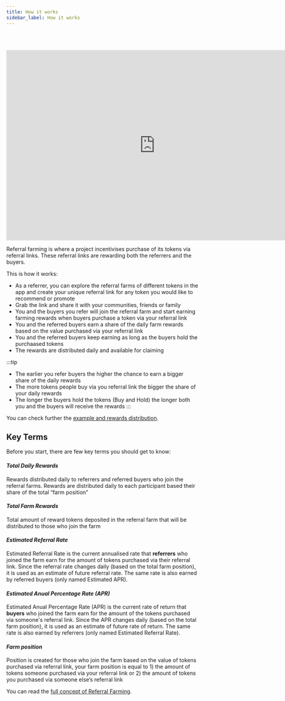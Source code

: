 ```yaml
---
title: How it works
sidebar_label: How it works
---
```

<br/><br/>
<div class="videowrapper">
<iframe width="780" height="500" src="https://www.youtube.com/embed/AECkUgysPpY" title="YouTube video player" frameBorder="0" allow="accelerometer; autoplay; clipboard-write; encrypted-media; gyroscope; picture-in-picture" allowFullScreen></iframe>
</div>


Referral farming is where a project incentivises purchase of its tokens via referral links. These referral links are rewarding both the referrers and the buyers. 

This is how it works: 

- As a referrer, you can explore the referral farms of different tokens in the app and create your unique referral link for any token you would like to recommend or promote  
- Grab the link and share it with your communities, friends or family 
- You and the buyers you refer will join the referral farm and start earning farming rewards when buyers purchase a token via your referral link
- You and the referred buyers earn a share of the daily farm rewards based on the value purchased via your referral link
- You and the referred buyers keep earning as long as the buyers hold the purchaased tokens
- The rewards are distributed daily and available for claiming 

:::tip
- The earlier you refer buyers the higher the chance to earn a bigger share of the daily rewards
- The more tokens people buy via you referral link the bigger the share of your daily rewards
- The longer the buyers hold the tokens (Buy and Hold) the longer both you and the buyers will receive the rewards
:::

You can check further the [example and rewards distribution](/guides/referral-farming/rewards#example).

## Key Terms

Before you start, there are few key terms you should get to know: 

#### _Total Daily Rewards_
Rewards distributed daily to referrers and referred buyers who join the referral farms. Rewards are distributed daily to each participant based their share of the total “farm position” 

#### _Total Farm Rewards_
Total amount of reward tokens deposited in the referral farm that will be distributed to those who join the farm

#### _Estimated Referral Rate_ 
Estimated Referral Rate is the current annualised rate that **referrers** who joined the farm earn for the amount of tokens purchased via their referral link. Since the referral rate changes daily (based on the total farm position), it is used as an estimate of future referral rate. The same rate is also earned by referred buyers (only named Estimated APR).

#### _Estimated Anual Percentage Rate (APR)_ 
Estimated Anual Percentage Rate (APR) is the current rate of return that **buyers** who joined the farm earn for the amount of the tokens purchased via someone's referral link. Since the APR changes daily (based on the total farm position), it is used as an estimate of future rate of return. The same rate is also earned by referrers (only named Estimated Referral Rate).

#### _Farm position_ 
Position is created for those who join the farm based on the value of tokens purchased via referral link, your farm position is equal to 1) the amount of tokens someone purchased via your referral link or 2) the amount of tokens you purchased via someone else’s referral link

You can read the [full concept of Referral Farming](/about/referral-farming).
